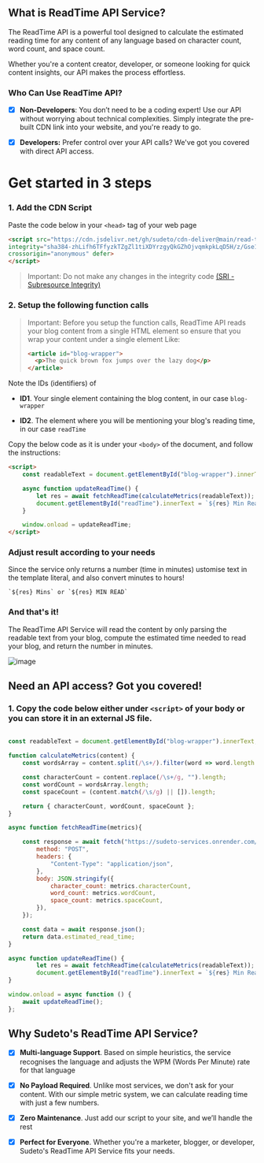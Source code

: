 ## What is ReadTime API Service?

The ReadTime API is a powerful tool designed to calculate the estimated reading time for any content of any language based on character count, word count, and space count.

Whether you're a content creator, developer, or someone looking for quick content insights, our API makes the process effortless.

### Who Can Use ReadTime API?

- [x]  **Non-Developers**: You don’t need to be a coding expert! Use our API without worrying about technical complexities. Simply integrate the pre-built CDN link into your website, and you're ready to go.

- [x]  **Developers:** Prefer control over your API calls? We've got you covered with direct API access.


# Get started in 3 steps
### 1. Add the CDN Script

Paste the code below in your `<head>` tag of your web page

```html
<script src="https://cdn.jsdelivr.net/gh/sudeto/cdn-deliver@main/read-time/1.1.0/api-client.js"
integrity="sha384-zhLifh6TFfyzkTZgZl1tiXDYrzgyQkGZhOjvqmkpkLqD5H/z/Gse1ZWsnp1YY2re"
crossorigin="anonymous" defer>
</script>
```
> Important: Do not make any changes in the integrity code [(SRI - Subresource Integrity)](https://developer.mozilla.org/en-US/docs/Web/Security/Subresource_Integrity)

### 2. Setup the following function calls

> Important: Before you setup the function calls, ReadTime API reads your blog content from a single HTML element so ensure that you wrap your content under a single element
> Like:
> ```html
> <article id="blog-wrapper">
>   <p>The quick brown fox jumps over the lazy dog</p>
></article>
> ```

Note the IDs (identifiers) of 

- **ID1**. Your single element containing the blog content, in our case `blog-wrapper`
  
- **ID2**. The element where you will be mentioning your blog's reading time, in our case `readTime`

Copy the below code as it is under your `<body>` of the document, and follow the instructions:
```html
<script>
    const readableText = document.getElementById("blog-wrapper").innerText; // replace current ID with yours (refer ID1 above)

    async function updateReadTime() {
        let res = await fetchReadTime(calculateMetrics(readableText));
        document.getElementById("readTime").innerText = `${res} Min Read`; // replace current ID with yours (refer ID2 above)
    }

    window.onload = updateReadTime;
</script>
```

### Adjust result according to your needs

Since the service only returns a number (time in minutes) ustomise text in the template literal, and also convert minutes to hours!
```
`${res} Mins` or `${res} MIN READ`
```


### And that's it!
The ReadTime API Service will read the content by only parsing the readable text from your blog, compute the estimated time needed to read your blog, and return the number in minutes.

![image](https://github.com/user-attachments/assets/e9e79f19-b3d6-4746-a1a5-134a7ba00a57)



## Need an API access? Got you covered!

### 1. Copy the code below either under `<script>` of your body or you can store it in an external JS file.

```javascript

const readableText = document.getElementById("blog-wrapper").innerText; // replace current ID with yours (refer ID1 above)

function calculateMetrics(content) {
    const wordsArray = content.split(/\s+/).filter(word => word.length > 0);

    const characterCount = content.replace(/\s+/g, "").length;
    const wordCount = wordsArray.length;
    const spaceCount = (content.match(/\s/g) || []).length;

    return { characterCount, wordCount, spaceCount };
}

async function fetchReadTime(metrics){

    const response = await fetch("https://sudeto-services.onrender.com/api/read-time/v1", {
        method: "POST",
        headers: {
            "Content-Type": "application/json",
        },
        body: JSON.stringify({
            character_count: metrics.characterCount,
            word_count: metrics.wordCount,
            space_count: metrics.spaceCount,
        }),
    });

    const data = await response.json();
    return data.estimated_read_time;
}

async function updateReadTime() {
        let res = await fetchReadTime(calculateMetrics(readableText));
        document.getElementById("readTime").innerText = `${res} Min Read`; // replace current ID with yours (refer ID2 above)
}

window.onload = async function () {
    await updateReadTime();
};

```


## Why Sudeto's ReadTime API Service?
- [x]  **Multi-language Support**. Based on simple heuristics, the service recognises the language and adjusts the WPM (Words Per Minute) rate for that language

- [x]  **No Payload Required**. Unlike most services, we don't ask for your content. With our simple metric system, we
  can calculate reading time with just a few numbers.
  
- [x]  **Zero Maintenance**. Just add our script to your site, and we’ll handle the rest

- [x]  **Perfect for Everyone**. Whether you're a marketer, blogger, or developer, Sudeto's ReadTime API Service fits your needs.
